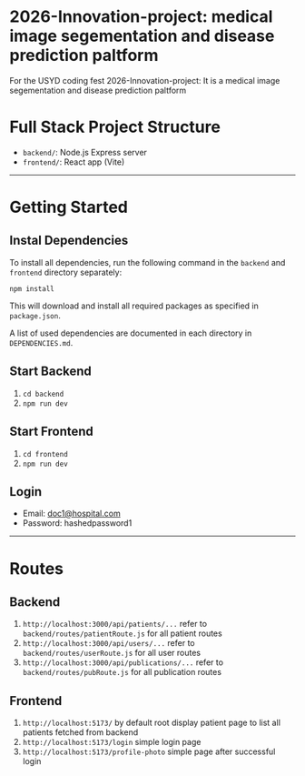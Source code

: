 # 2026-Innovation-project: medical image segementation and disease prediction paltform
For the USYD coding fest 2026-Innovation-project: It is a medical image segementation and disease prediction paltform

# Full Stack Project Structure

- `backend/`: Node.js Express server
- `frontend/`: React app (Vite)

---

# Getting Started

## Instal Dependencies
To install all dependencies, run the following command in the `backend` and `frontend` directory separately:

```
npm install
```

This will download and install all required packages as specified in `package.json`.

A list of used dependencies are documented in each directory in `DEPENDENCIES.md`.

## Start Backend
1. `cd backend`
2. `npm run dev`

## Start Frontend
1. `cd frontend`
2. `npm run dev`

## Login
- Email: doc1@hospital.com
- Password: hashedpassword1

---

# Routes
## Backend
1. `http://localhost:3000/api/patients/...` refer to `backend/routes/patientRoute.js` for all patient routes
2. `http://localhost:3000/api/users/...` refer to `backend/routes/userRoute.js` for all user routes
3. `http://localhost:3000/api/publications/...` refer to `backend/routes/pubRoute.js` for all publication routes


## Frontend
1. `http://localhost:5173/` by default root display patient page to list all patients fetched from backend
2. `http://localhost:5173/login` simple login page
3. `http://localhost:5173/profile-photo` simple page after successful login
